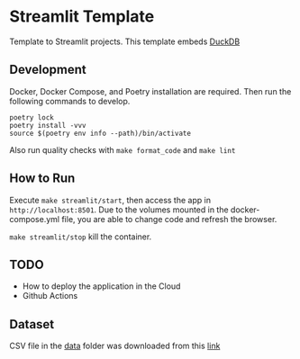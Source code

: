 # Streamlit Template
Template to Streamlit projects. This template embeds [DuckDB](https://duckdb.org/)

## Development
Docker, Docker Compose, and Poetry installation are required. Then run the following commands to develop. 


```shell
poetry lock
poetry install -vvv
source $(poetry env info --path)/bin/activate
```

Also run quality checks with `make format_code` and `make lint`

## How to Run
Execute `make streamlit/start`, then access the app in `http://localhost:8501`. Due to the volumes mounted in the docker-compose.yml file, you are able to change code and refresh the browser.

`make streamlit/stop` kill the container.

## TODO 
- How to deploy the application in the Cloud
- Github Actions

## Dataset
CSV file in the [data](data/) folder was downloaded from this [link](https://www.footballwebpages.co.uk/premier-league/league-table)
